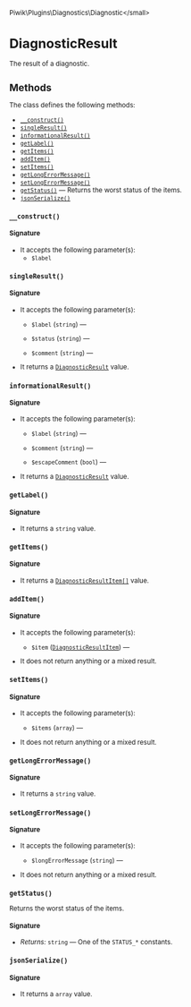 <small>Piwik\Plugins\Diagnostics\Diagnostic\</small>

DiagnosticResult
================

The result of a diagnostic.

Methods
-------

The class defines the following methods:

- [`__construct()`](#__construct)
- [`singleResult()`](#singleresult)
- [`informationalResult()`](#informationalresult)
- [`getLabel()`](#getlabel)
- [`getItems()`](#getitems)
- [`addItem()`](#additem)
- [`setItems()`](#setitems)
- [`getLongErrorMessage()`](#getlongerrormessage)
- [`setLongErrorMessage()`](#setlongerrormessage)
- [`getStatus()`](#getstatus) &mdash; Returns the worst status of the items.
- [`jsonSerialize()`](#jsonserialize)

<a name="__construct" id="__construct"></a>
<a name="__construct" id="__construct"></a>
### `__construct()`

#### Signature

-  It accepts the following parameter(s):
    - `$label`
      

<a name="singleresult" id="singleresult"></a>
<a name="singleResult" id="singleResult"></a>
### `singleResult()`

#### Signature

-  It accepts the following parameter(s):
    - `$label` (`string`) &mdash;
      
    - `$status` (`string`) &mdash;
      
    - `$comment` (`string`) &mdash;
      
- It returns a [`DiagnosticResult`](../../../../Piwik/Plugins/Diagnostics/Diagnostic/DiagnosticResult.md) value.

<a name="informationalresult" id="informationalresult"></a>
<a name="informationalResult" id="informationalResult"></a>
### `informationalResult()`

#### Signature

-  It accepts the following parameter(s):
    - `$label` (`string`) &mdash;
      
    - `$comment` (`string`) &mdash;
      
    - `$escapeComment` (`bool`) &mdash;
      
- It returns a [`DiagnosticResult`](../../../../Piwik/Plugins/Diagnostics/Diagnostic/DiagnosticResult.md) value.

<a name="getlabel" id="getlabel"></a>
<a name="getLabel" id="getLabel"></a>
### `getLabel()`

#### Signature

- It returns a `string` value.

<a name="getitems" id="getitems"></a>
<a name="getItems" id="getItems"></a>
### `getItems()`

#### Signature

- It returns a [`DiagnosticResultItem[]`](../../../../Piwik/Plugins/Diagnostics/Diagnostic/DiagnosticResultItem.md) value.

<a name="additem" id="additem"></a>
<a name="addItem" id="addItem"></a>
### `addItem()`

#### Signature

-  It accepts the following parameter(s):
    - `$item` ([`DiagnosticResultItem`](../../../../Piwik/Plugins/Diagnostics/Diagnostic/DiagnosticResultItem.md)) &mdash;
      
- It does not return anything or a mixed result.

<a name="setitems" id="setitems"></a>
<a name="setItems" id="setItems"></a>
### `setItems()`

#### Signature

-  It accepts the following parameter(s):
    - `$items` (`array`) &mdash;
      
- It does not return anything or a mixed result.

<a name="getlongerrormessage" id="getlongerrormessage"></a>
<a name="getLongErrorMessage" id="getLongErrorMessage"></a>
### `getLongErrorMessage()`

#### Signature

- It returns a `string` value.

<a name="setlongerrormessage" id="setlongerrormessage"></a>
<a name="setLongErrorMessage" id="setLongErrorMessage"></a>
### `setLongErrorMessage()`

#### Signature

-  It accepts the following parameter(s):
    - `$longErrorMessage` (`string`) &mdash;
      
- It does not return anything or a mixed result.

<a name="getstatus" id="getstatus"></a>
<a name="getStatus" id="getStatus"></a>
### `getStatus()`

Returns the worst status of the items.

#### Signature


- *Returns:*  `string` &mdash;
    One of the `STATUS_*` constants.

<a name="jsonserialize" id="jsonserialize"></a>
<a name="jsonSerialize" id="jsonSerialize"></a>
### `jsonSerialize()`

#### Signature

- It returns a `array` value.


